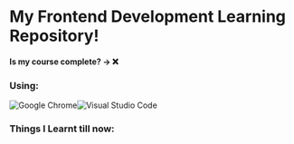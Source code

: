 # My Frontend Development Learning Repository!
#### Is my course complete? -> ❌

### Using: 
![Google Chrome](https://img.shields.io/badge/Google%20Chrome-4285F4?style=for-the-badge&logo=GoogleChrome&logoColor=white)![Visual Studio Code](https://img.shields.io/badge/Visual%20Studio%20Code-0078d7.svg?style=for-the-badge&logo=visual-studio-code&logoColor=white)

### Things I Learnt till now:
